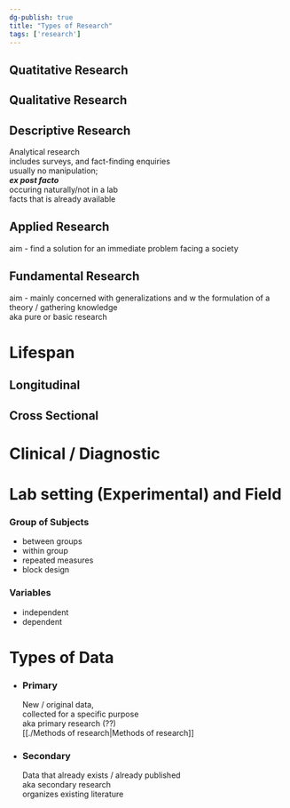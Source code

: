 ```yaml
---  
dg-publish: true  
title: "Types of Research"  
tags: ['research']  
---  
```

  
## Quatitative Research  
## Qualitative Research  
  
## Descriptive Research  
  
Analytical research  
includes surveys, and fact-finding enquiries  
usually no manipulation;   
***ex post facto***  
occuring naturally/not in a lab  
facts that is already available  
  
## Applied Research  
aim - find a solution for an immediate problem facing a society    
  
## Fundamental Research  
aim - mainly concerned with generalizations and w the formulation of a theory / gathering knowledge  
aka pure or basic research  
  
# Lifespan    
## Longitudinal   
## Cross Sectional   
  
# Clinical / Diagnostic  
  
# Lab setting (Experimental) and Field   
  
### Group of Subjects  
- between groups  
- within group  
- repeated measures  
- block design  
### Variables  
- independent   
- dependent  
  
  
# Types of Data  
  
- ### Primary  
  New / original data,   
  collected for a specific purpose   
  aka primary research (??)  
  [[./Methods of research|Methods of research]]  
  
- ###  Secondary  
  Data that already exists / already published  
  aka secondary research  
  organizes existing literature  
  
    

